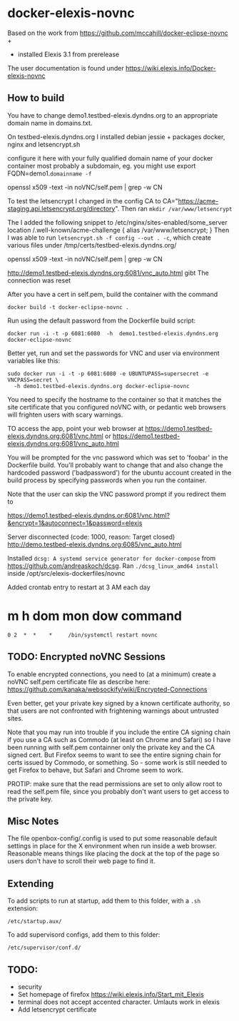 docker-elexis-novnc
=========================

Based on the work from https://github.com/mccahill/docker-eclipse-novnc +

* installed Elexis 3.1 from prerelease

The user documentation is found under https://wiki.elexis.info/Docker-elexis-novnc


How to build
------------

You have to change demo1.testbed-elexis.dyndns.org to an appropriate domain name in domains.txt.

On testbed-elexis.dyndns.org I installed debian jessie + packages docker, nginx and letsencrypt.sh

configure it here with your fully qualified domain name of your docker container
most probably a subdomain, eg. you might use export FQDN=demo1.`domainname -f`

openssl x509 -text -in noVNC/self.pem | grep -w CN


To test the letsencrypt I changed in the config CA to CA="https://acme-staging.api.letsencrypt.org/directory". Then ran `mkdir /var/www/letsencrypt`

The I added the following snippet to /etc/nginx/sites-enabled/some_server
  location /.well-known/acme-challenge {
    alias /var/www/letsencrypt;
  }
Then I was able to run `letsencrypt.sh -f config --out . -c`, which create various files under /tmp/certs/testbed-elexis.dyndns.org/

openssl x509 -text -in noVNC/self.pem | grep -w CN

http://demo1.testbed-elexis.dyndns.org:6081/vnc_auto.html gibt The connection was reset

After you have a cert in self.pem, build the container with the command
```
docker build -t docker-eclipse-novnc .
```

Run using the default password from the Dockerfile build script:
```
docker run -i -t -p 6081:6080  -h  demo1.testbed-elexis.dyndns.org docker-eclipse-novnc
```

Better yet, run and set the passwords for VNC and user via environment variables like this:

```
sudo docker run -i -t -p 6081:6080 -e UBUNTUPASS=supersecret -e VNCPASS=secret \
  -h demo1.testbed-elexis.dyndns.org docker-eclipse-novnc
```
You need to specify the hostname to the container so that it matches the
site certificate that you configured noVNC with, or pedantic web browsers will
frighten users with scary warnings. 

TO access the app, point your web browser at
    https://demo1.testbed-elexis.dyndns.org:6081/vnc.html
or
    https://demo1.testbed-elexis.dyndns.org:6081/vnc_auto.html

You will be prompted for the vnc password which was set to 'foobar' in the
Dockerfile build. You'll probably want to change that and also change the 
hardcoded password ('badpassword') for the ubuntu account created 
in the build process by specifying passwords when you run the container.

Note that the user can skip the VNC password prompt if you redirect them to 

 https://demo1.testbed-elexis.dyndns.or:6081/vnc.html?&encrypt=1&autoconnect=1&password=elexis

Server disconnected (code: 1000, reason: Target closed)
http://demo.testbed-elexis.dyndns.org:6085/vnc_auto.html

Installed `dcsg: A systemd service generator for docker-compose` from https://github.com/andreaskoch/dcsg.
Ran `./dcsg_linux_amd64 install `inside /opt/src/elexis-dockerfiles/novnc

Added crontab entry to restart at 3 AM each day
  # m h  dom mon dow   command
    0 2  *  *    *     /bin/systemctl restart novnc


TODO: Encrypted noVNC Sessions
------------------------------
To enable encrypted connections, you need to (at a minimum) create a 
noVNC self.pem certificate file as describe here: 
   https://github.com/kanaka/websockify/wiki/Encrypted-Connections

Even better, get your private key signed by a known certificate authority,
so that users are not confronted with frightening warnings about untrusted sites. 

Note that you may run into trouble if you include the entire CA signing 
chain if you use a CA such as Commodo (at least on Chrome and Safari) so I 
have been running with self.pem containner only the private key and the 
CA signed cert. But Firefox seems to want to see the entire signing chain for certs issued 
by Commodo, or something. So - some work is still needed to get Firefox
to behave, but Safari and Chrome seem to work.

PROTIP: make sure that the read permissions are set to only allow root to read the
self.pem file, since you probably don't want users to get access to the private key.

Misc Notes
----------
The file openbox-config/.config is used to put some reasonable default settings in place for 
the X environment when run inside a web browser. Reasonable means things like placing the dock 
at the top of the page so users don't have to scroll their web page to find it.

Extending
---------

To add scripts to run at startup, add them to this folder, with a ```.sh``` extension:

```
/etc/startup.aux/
```

To add supervisord configs, add them to this folder:
```
/etc/supervisor/conf.d/

```

## TODO:

* security
* Set homepage of firefox https://wiki.elexis.info/Start_mit_Elexis
* terminal does not accept accented character. Umlauts work in elexis
* Add letsencrypt certificate